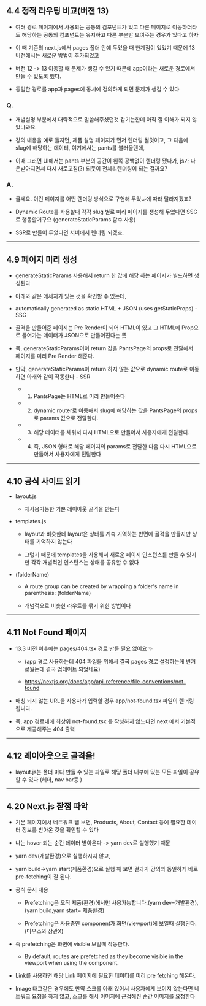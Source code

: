 ## 4.4 정적 라우팅 비교(버전 13)

- 여러 경로 페이지에서 사용되는 공통의 컴포넌트가 있고 다른 페이지로 이동하더라도 해당하는 공통의 컴포넌트는 유지하고 다른 부분만 보여주는 경우가 있다고 하자

- 이 때 기존의 next.js에서 pages 폴더 안에 두었을 때 한계점이 있었기 때문에 13 버전에서는 새로운 방법이 추가되었고

- 버전 12 -> 13 이동할 때 문제가 생길 수 있기 때문에 app이라는 새로운 경로에서 만들 수 있도록 했다.

- 동일한 경로를 app과 pages에 동시에 정의하게 되면 문제가 생길 수 있다


### Q. 

- 개념설명 부분에서 대략적으로 말씀해주셨던것 같기는한데 아직 잘 이해가 되지 않았나봐요
  
- 강의 내용을 예로 들자면, 제품 설명 페이지가 먼저 렌더링 될것이고, 그 다음에 slug에 해당하는 데이터, 여기에서는 pants를 불러올텐데,
  
- 이때 그러면 UI에서는 pants 부분의 공간이 왼쪽 공백없이 렌더링 됐다가, js가 다운받아지면서 다시 새로고침(?) 되듯이 전체리렌더링이 되는 걸까요?

### A.

- 글쎄요. 이건 페이지를 어떤 렌더링 방식으로 구현해 두었냐에 따라 달라지겠죠?
  
- Dynamic Route를 사용할때 각각 slug 별로 미리 페이지를 생성해 두었다면 SSG로 행동할거구요 (generateStaticParams 함수 사용)

- SSR로 만들어 두었다면 서버에서 렌더링 되겠죠.


---

## 4.9 페이지 미리 생성

- generateStaticParams 사용해서 return 한 값에 해당 하는 페이지가 빌드하면 생성된다

- 아래와 같은 메세지가 있는 것을 확인할 수 있는데,

 - automatically generated as static HTML + JSON (uses getStaticProps) - SSG

- 골격을 만들어준 페이지는 Pre Render이 되어 HTML이 있고 그 HTML에 Prop으로 들어가는 데이터가 JSON으로 만들어진다는 뜻

- 즉, generateStaticParams이이 return 값을 PantsPage의 props로 전달해서 페이지를 미리 Pre Render 해준다.

- 만약, generateStaticParams이 return 하지 않는 값으로 dynamic route로 이동하면 아래와 같이 작동한다 - SSR
  
  - 1. PantsPage는 HTML로 미리 만들어준다
  
  - 2. dynamic router로 이동해서 slug에 해당하는 값을 PantsPage의 props로 params 값으로 전달한다.
    
  - 3. 해당 데이터를 채워서 다시 HTML으로 만들어서 사용자에게 전달한다.
  
  - 4. 즉, JSON 형태로 해당 페이지의 params로 전달한 다음 다시 HTML으로 만들어서 사용자에게 전달한다

---

## 4.10 공식 사이트 읽기 

- layout.js
  
  - 재사용가능한 기본 레이아웃 골격을 만든다
    
- templates.js
  
  - layout과 비슷한데 layout은 상태를 계속 기억하는 반면에 골격을 만들지만 상태를 기억하지 않는다
    
  - 그렇기 때문에 templates을 사용해서 새로운 페이지 인스턴스를 만들 수 있지만 각각 개별적인 인스턴스는 상태를 공유할 수 없다

- (folderName)

  - A route group can be created by wrapping a folder's name in parenthesis: (folderName)
 
  - 개념적으로 비슷한 라우트를 묶기 위한 방법이다
 
---

## 4.11 Not Found 페이지

- 13.3 버전 이후에는 pages/404.tsx 경로 만들 필요 없어요 ✨

  - (app 경로 사용하는데 404 파일을 위해서 결국 pages 경로 설정하는게 번거로웠는데 결국 업데이트 되었네요)

  - https://nextjs.org/docs/app/api-reference/file-conventions/not-found

- 매칭 되지 않는 URL을 사용자가 입력할 경우 app/not-found.tsx 파일이 렌더링 됩니다.

- 즉, app 경로내에 최상위 not-found.tsx 를 작성하지 않느다면 next 에서 기본적으로 제공해주는 404 출력


---

## 4.12 레이아웃으로 골격을!

- layout.js는 폴더 마다 만들 수 있는 파일로 해당 폴더 내부에 있는 모든 파일이 공유할 수 있다 (헤더, nav bar등 )

---

## 4.20 Next.js 잗점 파악

- 기본 페이지에서 네트워크 탭 보면, Products, About, Contact 등에 필요한 데이터 정보를 받아온 것을 확인할 수 있다

- 나는 hover 되는 순간 데이터 받아온다 -> yarn dev로 실행했기 때문

- yarn dev(개발환경)으로 실행하시지 않고,

- yarn build->yarn start(제품환경)으로 실행 해 보면 결과가 강의와 동일하게 바로 pre-fetching이 잘 된다.

- 공식 문서 내용

  - Prefetching은 오직 제품(환경)에서만 사용가능합니다.(yarn dev=개발환경), (yarn build,yarn start= 제품환경)
  
  - Prefetching은 사용중인 <Link> component가 화면(viewport)에 보일때 실행된다. (마우스와 상관X) 

- 즉 prefetching은 화면에 visible 보일때 작동한다.

  - By default, routes are prefetched as they become visible in the viewport when using the <Link> component. 

- Link를 사용하면 해당 Link 페이지에 필요한 데이터를 미리 pre fetching 해온다.

- Image 태그같은 경우에도 만약 스크롤 아래 있어서 사용자에게 보이지 않는다면 네트워크 요청을 하지 않고, 스크롤 해서 이미지에 근접해진 순간 이미지를 요청한다 
